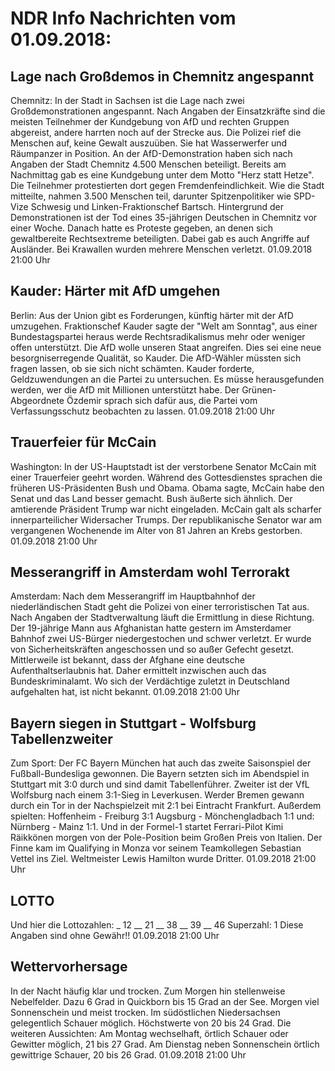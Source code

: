 # NDR Info Nachrichten vom 01.09.2018:


## Lage nach Großdemos in Chemnitz angespannt
Chemnitz: In der Stadt in Sachsen ist die Lage nach zwei Großdemonstrationen angespannt. Nach Angaben der Einsatzkräfte sind die meisten Teilnehmer der Kundgebung von AfD und rechten Gruppen abgereist, andere harrten noch auf der Strecke aus. Die Polizei rief die Menschen auf, keine Gewalt auszuüben. Sie hat Wasserwerfer und Räumpanzer in Position. An der AfD-Demonstration haben sich nach Angaben der Stadt Chemnitz 4.500 Menschen beteiligt. Bereits am Nachmittag gab es eine Kundgebung unter dem Motto "Herz statt Hetze". Die Teilnehmer protestierten dort gegen Fremdenfeindlichkeit. Wie die Stadt mitteilte, nahmen 3.500 Menschen teil, darunter Spitzenpolitiker wie SPD-Vize Schwesig und Linken-Fraktionschef Bartsch. Hintergrund der Demonstrationen ist der Tod eines 35-jährigen Deutschen in Chemnitz vor einer Woche. Danach hatte es Proteste gegeben, an denen sich gewaltbereite Rechtsextreme beteiligten. Dabei gab es auch Angriffe auf Ausländer. Bei Krawallen wurden mehrere Menschen verletzt. 01.09.2018 21:00 Uhr 

## Kauder: Härter mit AfD umgehen
Berlin:	Aus der Union gibt es Forderungen, künftig härter mit der AfD umzugehen. Fraktionschef Kauder sagte der "Welt am Sonntag", aus einer Bundestagspartei heraus werde Rechtsradikalismus mehr oder weniger offen unterstützt. Die AfD wolle unseren Staat angreifen. Dies sei eine neue besorgniserregende Qualität, so Kauder. Die AfD-Wähler müssten sich fragen lassen, ob sie sich nicht schämten. Kauder forderte, Geldzuwendungen an die Partei zu untersuchen. Es müsse herausgefunden werden, wer die AfD mit Millionen unterstützt habe. Der Grünen-Abgeordnete Özdemir sprach sich dafür aus, die Partei vom Verfassungsschutz beobachten zu lassen. 01.09.2018 21:00 Uhr 

## Trauerfeier für McCain
Washington: In der US-Hauptstadt ist der verstorbene Senator McCain mit einer Trauerfeier geehrt worden. Während des Gottesdienstes sprachen die früheren US-Präsidenten Bush und Obama. Obama sagte, McCain habe den Senat und das Land besser gemacht. Bush äußerte sich ähnlich. Der amtierende Präsident Trump war nicht eingeladen. McCain galt als scharfer innerparteilicher Widersacher Trumps. Der republikanische Senator war am vergangenen Wochenende im Alter von 81 Jahren an Krebs gestorben. 01.09.2018 21:00 Uhr 

## Messerangriff in Amsterdam wohl Terrorakt
Amsterdam: Nach dem Messerangriff im Hauptbahnhof der niederländischen Stadt geht die Polizei von einer terroristischen Tat aus. Nach Angaben der Stadtverwaltung läuft die Ermittlung in diese Richtung. Der 19-jährige Mann aus Afghanistan hatte gestern im Amsterdamer Bahnhof zwei US-Bürger niedergestochen und schwer verletzt. Er wurde von Sicherheitskräften angeschossen und so außer Gefecht gesetzt. Mittlerweile ist bekannt, dass der Afghane eine deutsche Aufenthaltserlaubnis hat. Daher ermittelt inzwischen auch das Bundeskriminalamt. Wo sich der Verdächtige zuletzt in Deutschland aufgehalten hat, ist nicht bekannt. 01.09.2018 21:00 Uhr 

## Bayern siegen in Stuttgart - Wolfsburg Tabellenzweiter
Zum Sport:	Der FC Bayern München hat auch das zweite Saisonspiel der Fußball-Bundesliga gewonnen. Die Bayern setzten sich im Abendspiel in Stuttgart mit 3:0 durch und sind damit Tabellenführer. Zweiter ist der VfL Wolfsburg nach einem 3:1-Sieg in Leverkusen. Werder Bremen gewann durch ein Tor in der Nachspielzeit mit 2:1 bei Eintracht Frankfurt. Außerdem spielten:
Hoffenheim - Freiburg 3:1
Augsburg - Mönchengladbach 1:1
und: Nürnberg - Mainz 1:1. Und in der Formel-1 startet Ferrari-Pilot Kimi Räikkönen morgen von der Pole-Position beim Großen Preis von Italien. Der Finne kam im Qualifying in Monza vor seinem Teamkollegen Sebastian Vettel ins Ziel. Weltmeister Lewis Hamilton wurde Dritter. 01.09.2018 21:00 Uhr 

## LOTTO
Und hier die Lottozahlen:
_ 12	__ 21	__	38	__	39	__	46
Superzahl:	1 Diese Angaben sind ohne Gewähr!! 01.09.2018 21:00 Uhr 

## Wettervorhersage
In der Nacht häufig klar und trocken. Zum Morgen hin stellenweise Nebelfelder. Dazu 6 Grad in Quickborn bis 15 Grad an der See. Morgen viel Sonnenschein und meist trocken. Im südöstlichen Niedersachsen gelegentlich Schauer möglich. Höchstwerte von 20 bis 24 Grad. Die weiteren Aussichten: Am Montag wechselhaft, örtlich Schauer oder Gewitter möglich, 21 bis 27 Grad. Am Dienstag neben Sonnenschein örtlich gewittrige Schauer, 20 bis 26 Grad. 01.09.2018 21:00 Uhr 
